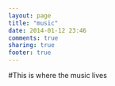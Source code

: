 ```yaml
---
layout: page
title: "music"
date: 2014-01-12 23:46
comments: true
sharing: true
footer: true
---
```


#This is where the music lives
